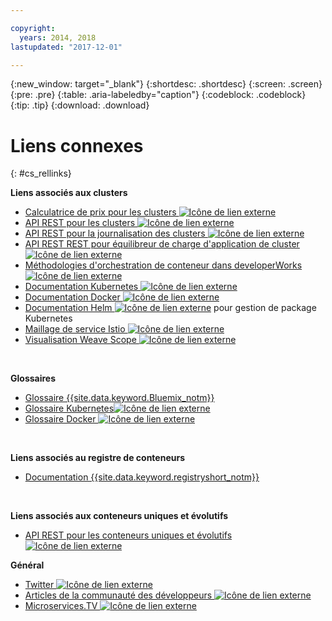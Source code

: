 ```yaml
---

copyright:
  years: 2014, 2018
lastupdated: "2017-12-01"

---
```


{:new_window: target="_blank"}
{:shortdesc: .shortdesc}
{:screen: .screen}
{:pre: .pre}
{:table: .aria-labeledby="caption"}
{:codeblock: .codeblock}
{:tip: .tip}
{:download: .download}


# Liens connexes
{: #cs_rellinks}

**Liens associés aux clusters**

- [Calculatrice de prix pour les clusters ![Icône de lien externe](../icons/launch-glyph.svg "Icône de lien externe")](https://console.bluemix.net/?direct=classic%2F&env_id=ibm%3Ayp%3Aus-south#/pricing/cloudOEPaneId=pricing&paneId=pricingSheet&orgGuid=83f3f6dd-e430-4955-8225-0963753d8b0f&spaceGuid=f616188f-e265-4e04-84be-1b3d2ec63db3)
- [API REST pour les clusters ![Icône de lien externe](../icons/launch-glyph.svg "Icône de lien externe")](https://containers.bluemix.net/swagger)
- [API REST pour la journalisation des clusters ![Icône de lien externe](../icons/launch-glyph.svg "Icône de lien externe")](https://us-south.containers.bluemix.net/swagger-logging/)
- [API REST REST pour équilibreur de charge d'application de cluster ![Icône de lien externe](../icons/launch-glyph.svg "Icône de lien externe")](https://us-south.containers.bluemix.net/swagger-alb-api/)
- [Méthodologies d'orchestration de conteneur dans developerWorks  ![Icône de lien externe](../icons/launch-glyph.svg "Icône de lien externe")](https://developer.ibm.com/code/journey/category/container-orchestration/)
- [Documentation Kubernetes ![Icône de lien externe](../icons/launch-glyph.svg "Icône de lien externe")](https://kubernetes.io/)
- [Documentation Docker ![Icône de lien externe](../icons/launch-glyph.svg "Icône de lien externe")](https://docs.docker.com/engine/)
- <a href="https://docs.helm.sh/helm/" target="_blank">Documentation Helm <img src="../icons/launch-glyph.svg" alt="Icône de lien externe"></a> pour gestion de package Kubernetes
- [Maillage de service Istio ![Icône de lien externe](../icons/launch-glyph.svg "Icône de lien externe")](https://istio.io/)
- [Visualisation Weave Scope ![Icône de lien externe](../icons/launch-glyph.svg "Icône de lien externe")](https://www.weave.works/oss/scope/)

<br />


**Glossaires**
- [Glossaire {{site.data.keyword.Bluemix_notm}}](/docs/overview/glossary/index.html)
- [Glossaire Kubernetes![Icône de lien externe](../icons/launch-glyph.svg "Icône de lien externe")](https://kubernetes.io/docs/reference/glossary/?fundamental=true)
- [Glossaire Docker ![Icône de lien externe](../icons/launch-glyph.svg "Icône de lien externe")](https://docs.docker.com/glossary/)

<br />


**Liens associés au registre de conteneurs**

- [Documentation {{site.data.keyword.registryshort_notm}}](/docs/services/Registry/index.html)


<br />



**Liens associés aux conteneurs uniques et évolutifs**

- [API REST pour les conteneurs uniques et évolutifs ![Icône de lien externe](../icons/launch-glyph.svg "Icône de lien externe")](http://ccsapi-doc.mybluemix.net/)

**Général**

- [Twitter ![Icône de lien externe](../icons/launch-glyph.svg "Icône de lien externe")](https://twitter.com/hashtag/ibmcontainers)
- [Articles de la communauté des développeurs ![Icône de lien externe](../icons/launch-glyph.svg "Icône de lien externe")](https://www.ibm.com/blogs/bluemix/tag/containers/)
- [Microservices.TV ![Icône de lien externe](../icons/launch-glyph.svg "Icône de lien externe")](https://developer.ibm.com/tv/microservices/)

<br />

